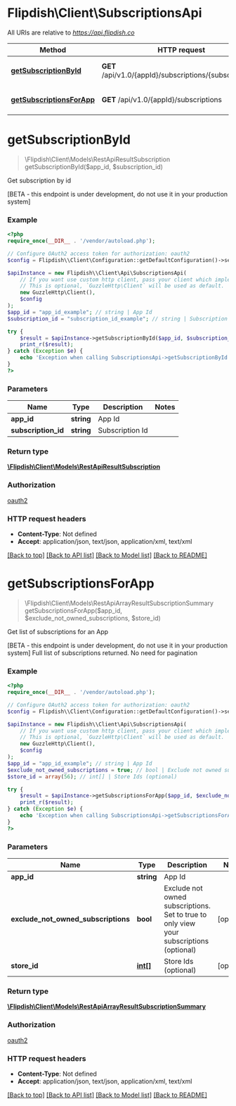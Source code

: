 # Flipdish\\Client\SubscriptionsApi

All URIs are relative to *https://api.flipdish.co*

Method | HTTP request | Description
------------- | ------------- | -------------
[**getSubscriptionById**](SubscriptionsApi.md#getSubscriptionById) | **GET** /api/v1.0/{appId}/subscriptions/{subscriptionId} | Get subscription by id
[**getSubscriptionsForApp**](SubscriptionsApi.md#getSubscriptionsForApp) | **GET** /api/v1.0/{appId}/subscriptions | Get list of subscriptions for an App


# **getSubscriptionById**
> \Flipdish\\Client\Models\RestApiResultSubscription getSubscriptionById($app_id, $subscription_id)

Get subscription by id

[BETA - this endpoint is under development, do not use it in your production system]

### Example
```php
<?php
require_once(__DIR__ . '/vendor/autoload.php');

// Configure OAuth2 access token for authorization: oauth2
$config = Flipdish\\Client\Configuration::getDefaultConfiguration()->setAccessToken('YOUR_ACCESS_TOKEN');

$apiInstance = new Flipdish\\Client\Api\SubscriptionsApi(
    // If you want use custom http client, pass your client which implements `GuzzleHttp\ClientInterface`.
    // This is optional, `GuzzleHttp\Client` will be used as default.
    new GuzzleHttp\Client(),
    $config
);
$app_id = "app_id_example"; // string | App Id
$subscription_id = "subscription_id_example"; // string | Subscription Id

try {
    $result = $apiInstance->getSubscriptionById($app_id, $subscription_id);
    print_r($result);
} catch (Exception $e) {
    echo 'Exception when calling SubscriptionsApi->getSubscriptionById: ', $e->getMessage(), PHP_EOL;
}
?>
```

### Parameters

Name | Type | Description  | Notes
------------- | ------------- | ------------- | -------------
 **app_id** | **string**| App Id |
 **subscription_id** | **string**| Subscription Id |

### Return type

[**\Flipdish\\Client\Models\RestApiResultSubscription**](../Model/RestApiResultSubscription.md)

### Authorization

[oauth2](../../README.md#oauth2)

### HTTP request headers

 - **Content-Type**: Not defined
 - **Accept**: application/json, text/json, application/xml, text/xml

[[Back to top]](#) [[Back to API list]](../../README.md#documentation-for-api-endpoints) [[Back to Model list]](../../README.md#documentation-for-models) [[Back to README]](../../README.md)

# **getSubscriptionsForApp**
> \Flipdish\\Client\Models\RestApiArrayResultSubscriptionSummary getSubscriptionsForApp($app_id, $exclude_not_owned_subscriptions, $store_id)

Get list of subscriptions for an App

[BETA - this endpoint is under development, do not use it in your production system] Full list of subscriptions returned. No need for pagination

### Example
```php
<?php
require_once(__DIR__ . '/vendor/autoload.php');

// Configure OAuth2 access token for authorization: oauth2
$config = Flipdish\\Client\Configuration::getDefaultConfiguration()->setAccessToken('YOUR_ACCESS_TOKEN');

$apiInstance = new Flipdish\\Client\Api\SubscriptionsApi(
    // If you want use custom http client, pass your client which implements `GuzzleHttp\ClientInterface`.
    // This is optional, `GuzzleHttp\Client` will be used as default.
    new GuzzleHttp\Client(),
    $config
);
$app_id = "app_id_example"; // string | App Id
$exclude_not_owned_subscriptions = true; // bool | Exclude not owned subscriptions. Set to true to only view your subscriptions (optional)
$store_id = array(56); // int[] | Store Ids (optional)

try {
    $result = $apiInstance->getSubscriptionsForApp($app_id, $exclude_not_owned_subscriptions, $store_id);
    print_r($result);
} catch (Exception $e) {
    echo 'Exception when calling SubscriptionsApi->getSubscriptionsForApp: ', $e->getMessage(), PHP_EOL;
}
?>
```

### Parameters

Name | Type | Description  | Notes
------------- | ------------- | ------------- | -------------
 **app_id** | **string**| App Id |
 **exclude_not_owned_subscriptions** | **bool**| Exclude not owned subscriptions. Set to true to only view your subscriptions (optional) | [optional]
 **store_id** | [**int[]**](../Model/int.md)| Store Ids (optional) | [optional]

### Return type

[**\Flipdish\\Client\Models\RestApiArrayResultSubscriptionSummary**](../Model/RestApiArrayResultSubscriptionSummary.md)

### Authorization

[oauth2](../../README.md#oauth2)

### HTTP request headers

 - **Content-Type**: Not defined
 - **Accept**: application/json, text/json, application/xml, text/xml

[[Back to top]](#) [[Back to API list]](../../README.md#documentation-for-api-endpoints) [[Back to Model list]](../../README.md#documentation-for-models) [[Back to README]](../../README.md)


